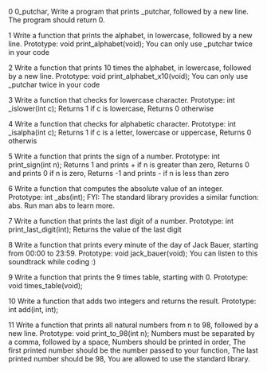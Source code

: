 0	0_putchar, Write a program that prints _putchar, followed by a new line. The program should return 0. 

1	Write a function that prints the alphabet, in lowercase, followed by a new line. Prototype: void print_alphabet(void);  You can only use _putchar twice in your code

2	Write a function that prints 10 times the alphabet, in lowercase, followed by a new line. Prototype: void print_alphabet_x10(void); You can only use _putchar twice in your code

3	Write a function that checks for lowercase character. Prototype: int _islower(int c); Returns 1 if c is lowercase, Returns 0 otherwise

4	Write a function that checks for alphabetic character. Prototype: int _isalpha(int c); Returns 1 if c is a letter, lowercase or uppercase, Returns 0 otherwis

5	Write a function that prints the sign of a number. Prototype: int print_sign(int n); Returns 1 and prints + if n is greater than zero, Returns 0 and prints 0 if n is zero, Returns -1 and prints - if n is less than zero

6	Write a function that computes the absolute value of an integer. Prototype: int _abs(int); FYI: The standard library provides a similar function: abs. Run man abs to learn more.

7	Write a function that prints the last digit of a number. Prototype: int print_last_digit(int); Returns the value of the last digit

8	Write a function that prints every minute of the day of Jack Bauer, starting from 00:00 to 23:59. Prototype: void jack_bauer(void); You can listen to this soundtrack while coding :)

9	Write a function that prints the 9 times table, starting with 0. Prototype: void times_table(void);

10	Write a function that adds two integers and returns the result. Prototype: int add(int, int);

11	Write a function that prints all natural numbers from n to 98, followed by a new line. Prototype: void print_to_98(int n); Numbers must be separated by a comma, followed by a space, Numbers should be printed in order, The first printed number should be the number passed to your function, The last printed number should be 98, You are allowed to use the standard library.

